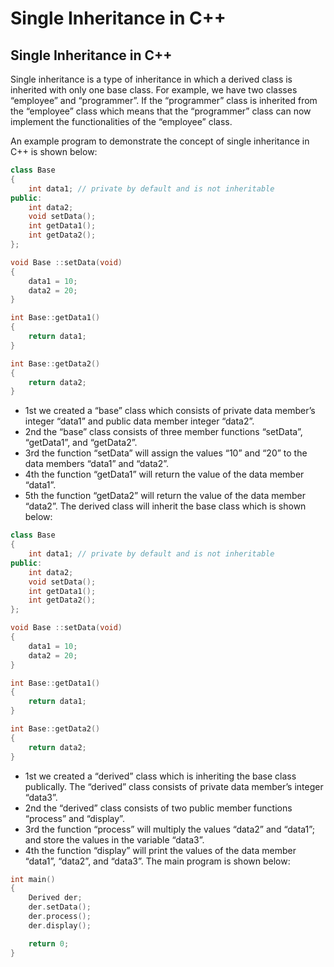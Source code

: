 # Single Inheritance in C++
## Single Inheritance in C++
Single inheritance is a type of inheritance in which a derived class is inherited with only one base class. For example, we have two classes “employee” and “programmer”. If the “programmer” class is inherited from the “employee” class which means that the “programmer” class can now implement the functionalities of the “employee” class.

An example program to demonstrate the concept of single inheritance in C++ is shown below:
```cpp
class Base
{
    int data1; // private by default and is not inheritable
public:
    int data2;
    void setData();
    int getData1();
    int getData2();
};

void Base ::setData(void)
{
    data1 = 10;
    data2 = 20;
}

int Base::getData1()
{
    return data1;
}

int Base::getData2()
{
    return data2;
}
```
- 1st we created a “base” class which consists of private data member’s integer “data1” and public data member integer “data2”.
- 2nd the “base” class consists of three member functions “setData”, “getData1”, and “getData2”.
- 3rd the function “setData” will assign the values “10” and “20” to the data members “data1” and “data2”.
- 4th the function “getData1” will return the value of the data member “data1”.
- 5th the function “getData2” will return the value of the data member “data2”.
The derived class will inherit the base class which is shown below:
```cpp
class Base
{
    int data1; // private by default and is not inheritable
public:
    int data2;
    void setData();
    int getData1();
    int getData2();
};

void Base ::setData(void)
{
    data1 = 10;
    data2 = 20;
}

int Base::getData1()
{
    return data1;
}

int Base::getData2()
{
    return data2;
}
```
- 1st we created a “derived” class which is inheriting the base class publically. The “derived” class consists of private data member’s integer “data3”.
- 2nd the “derived” class consists of two public member functions “process” and “display”.
- 3rd the function “process” will multiply the values “data2” and “data1”; and store the values in the variable “data3”.
- 4th the function “display” will print the values of the data member “data1”, “data2”, and “data3”.
The main program is shown below:
```cpp
int main()
{
    Derived der;
    der.setData();
    der.process();
    der.display();

    return 0;
}
```